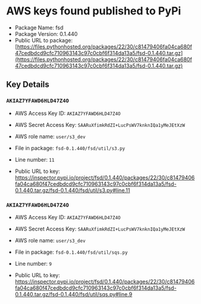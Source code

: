 # AWS keys found published to PyPi

* Package Name: fsd
* Package Version: 0.1.440
* Public URL to package: [https://files.pythonhosted.org/packages/22/30/c81479406fa04ca680f47cedbdcd9cfc710963143c97c0cbf6f314da13a5/fsd-0.1.440.tar.gz](https://files.pythonhosted.org/packages/22/30/c81479406fa04ca680f47cedbdcd9cfc710963143c97c0cbf6f314da13a5/fsd-0.1.440.tar.gz)

## Key Details

### `AKIAZ7YFAWD6HLD47Z4O`

* AWS Access Key ID: `AKIAZ7YFAWD6HLD47Z4O`
* AWS Secret Access Key: `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` 
* AWS role name: `user/s3_dev`
* File in package: `fsd-0.1.440/fsd/util/s3.py`
* Line number: `11`

* Public URL to key: https://inspector.pypi.io/project/fsd/0.1.440/packages/22/30/c81479406fa04ca680f47cedbdcd9cfc710963143c97c0cbf6f314da13a5/fsd-0.1.440.tar.gz/fsd-0.1.440/fsd/util/s3.py#line.11



### `AKIAZ7YFAWD6HLD47Z4O`

* AWS Access Key ID: `AKIAZ7YFAWD6HLD47Z4O`
* AWS Secret Access Key: `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` 
* AWS role name: `user/s3_dev`
* File in package: `fsd-0.1.440/fsd/util/sqs.py`
* Line number: `9`

* Public URL to key: https://inspector.pypi.io/project/fsd/0.1.440/packages/22/30/c81479406fa04ca680f47cedbdcd9cfc710963143c97c0cbf6f314da13a5/fsd-0.1.440.tar.gz/fsd-0.1.440/fsd/util/sqs.py#line.9


